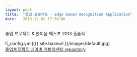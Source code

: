 ```yaml
---
layout: post
title:  "졸업 프로젝트 - Edge based Recognition Application"
date:   2013-12-01 17:30:00
---
```

졸업 프로젝트 & 한이음 엑스포 2013 출품작

![_config.yml]({{ site.baseurl }}/images/default.jpg)<br>
[졸업프로젝트 네이버 개발자센터 repository](http://dev.naver.com/projects/ourjolp)<br>
